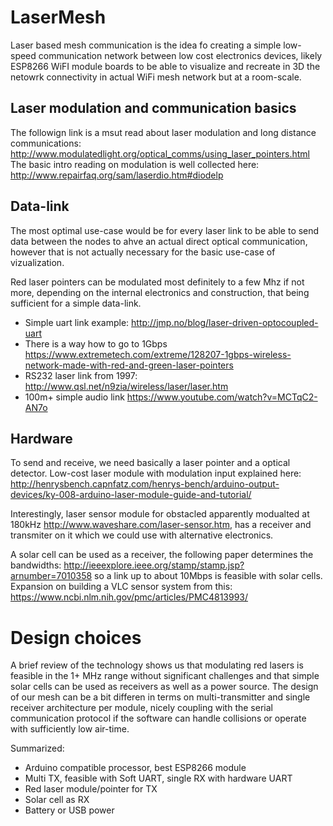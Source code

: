 # LaserMesh
Laser based mesh communication is the idea fo creating a simple low-speed communication network between low cost electronics devices, likely ESP8266 WiFI module boards to be able to visualize and recreate in 3D the netowrk connectivity in actual WiFi mesh network but at a room-scale.

## Laser modulation and communication basics
The followign link is a msut read about laser modulation and long distance communications: http://www.modulatedlight.org/optical_comms/using_laser_pointers.html The basic intro reading on modulation is well collected here: http://www.repairfaq.org/sam/laserdio.htm#diodelp

## Data-link
The most optimal use-case would be for every laser link to be able to send data between the nodes to ahve an actual direct optical communication, however that is not actually necessary for the basic use-case of vizualization.

Red laser pointers can be modulated most definitely to a few Mhz if not more, depending on the internal electronics and construction, that being sufficient for a simple data-link.

* Simple uart link example: http://jmp.no/blog/laser-driven-optocoupled-uart
* There is a way how to go to 1Gbps https://www.extremetech.com/extreme/128207-1gbps-wireless-network-made-with-red-and-green-laser-pointers
* RS232 laser link from 1997: http://www.qsl.net/n9zia/wireless/laser/laser.htm
* 100m+ simple audio link https://www.youtube.com/watch?v=MCTqC2-AN7o

 ## Hardware
 To send and receive, we need basically a laser pointer and a optical detector. Low-cost laser module with modulation input explained here: http://henrysbench.capnfatz.com/henrys-bench/arduino-output-devices/ky-008-arduino-laser-module-guide-and-tutorial/
 
 Interestingly, laser sensor module for obstacled apparently modualted at 180kHz http://www.waveshare.com/laser-sensor.htm, has a receiver and transmiter on it which we could use with alternative electronics.
 
 A solar cell can be used as a receiver, the following paper determines the bandwidths: http://ieeexplore.ieee.org/stamp/stamp.jsp?arnumber=7010358 so a link up to about 10Mbps is feasible with solar cells. Expansion on building a VLC sensor system from this: https://www.ncbi.nlm.nih.gov/pmc/articles/PMC4813993/
 
 # Design choices
 A brief review of the technology shows us that modulating red lasers is feasible in the 1+ MHz range without significant challenges and that simple solar cells can be used as receivers as well as a power source. The design of our mesh can be a bit differen in terms on multi-transmitter and single receiver architecture per module, nicely coupling with the serial communication protocol if the software can handle collisions or operate with sufficiently low air-time.
 
 Summarized:
 * Arduino compatible processor, best ESP8266 module
 * Multi TX, feasible with Soft UART, single RX with hardware UART
 * Red laser module/pointer for TX
 * Solar cell as RX
 * Battery or USB power
 
